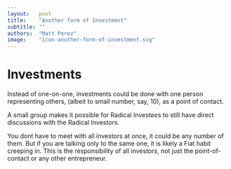 ```yaml
---
layout:   post
title:    "Another form of Investment"
subtitle: ""
authors:  "Matt Perez"
image:    "icon-another-form-of-investment.svg"
---
```


<div style='display:none; '>
 <p>There are many forms of investments that we had not previously thought of. We just came up with another.</p>
</div>

<h1>Investments</h1>
 <p>Instead of one-on-one, investments could be done with one person representing others, (albeit to small number, say, 10), as a point of contact.</p>
 <p>A small group makes it possible for Radical Invest<em>ee</em>s to still have direct discussions with the Radical Invest<em>ors.</em></p>
 <p>You dont have to meet with all investors at once, it could be any number of them. But if you are talking only to the same one, it is likely a Fiat habit creeping in. This is the responsibility of all investors, not just the point-of-contact or any other entrepreneur.</p>